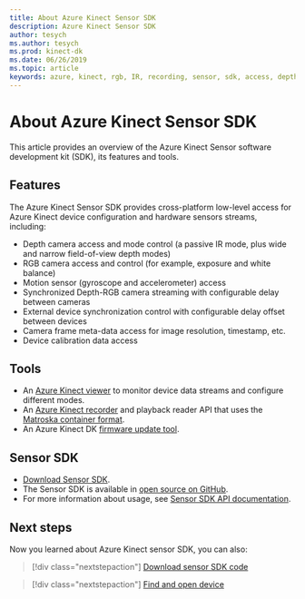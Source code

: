 ```yaml
---
title: About Azure Kinect Sensor SDK
description: Azure Kinect Sensor SDK
author: tesych
ms.author: tesych
ms.prod: kinect-dk
ms.date: 06/26/2019
ms.topic: article 
keywords: azure, kinect, rgb, IR, recording, sensor, sdk, access, depth, video, camera, imu, motion, sensor, audio, microphone, matroska, sensor sdk, download
---
```


# About Azure Kinect Sensor SDK

This article provides an overview of the Azure Kinect Sensor software development kit (SDK), its features and tools.

## Features

The Azure Kinect Sensor SDK provides cross-platform low-level access for Azure Kinect device configuration and hardware sensors streams, including:

- Depth camera access and mode control (a passive IR mode, plus wide and narrow field-of-view depth modes) 
- RGB camera access and control (for example, exposure and white balance) 
- Motion sensor (gyroscope and accelerometer) access 
- Synchronized Depth-RGB camera streaming with configurable delay between cameras 
- External device synchronization control with configurable delay offset between devices 
- Camera frame meta-data access for image resolution, timestamp, etc. 
- Device calibration data access 

## Tools

- An [Azure Kinect viewer](azure-kinect-viewer.md) to monitor device data streams and configure different modes.
- An [Azure Kinect recorder](azure-kinect-recorder.md) and playback reader API that uses the [Matroska container format](record-file-format.md).
- An Azure Kinect DK [firmware update tool](azure-kinect-firmware-tool.md).

## Sensor SDK

- [Download Sensor SDK](sensor-sdk-download.md).
- The Sensor SDK is available in [open source on GitHub](https://github.com/microsoft/Azure-Kinect-Sensor-SDK).
- For more information about usage, see [Sensor SDK API documentation](https://microsoft.github.io/Azure-Kinect-Sensor-SDK/master/index.html).

## Next steps

Now you learned about Azure Kinect sensor SDK, you can also:
>[!div class="nextstepaction"]
>[Download sensor SDK code](sensor-sdk-download.md)

>[!div class="nextstepaction"]
>[Find and open device](find-then-open-device.md)
